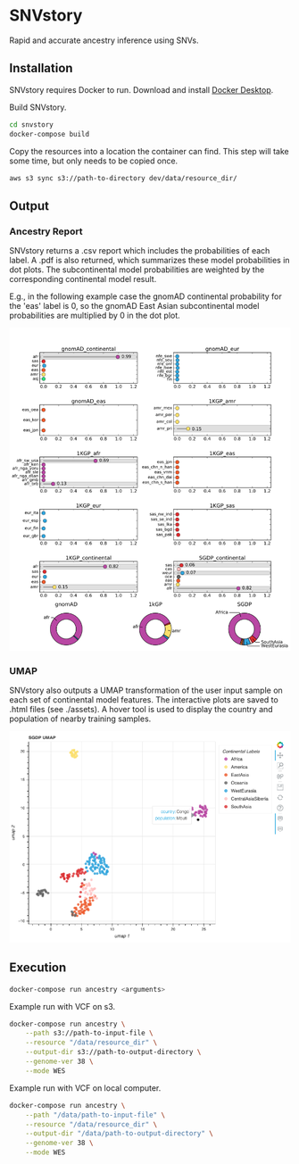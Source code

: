 # SNVstory
Rapid and accurate ancestry inference using SNVs.


## Installation

SNVstory requires Docker to run. Download and install [Docker Desktop](https://docs.docker.com/get-docker/).

Build SNVstory.
```bash
cd snvstory
docker-compose build
```

Copy the resources into a location the container can find. This step will take some time, but only needs to be copied once.
```bash
aws s3 sync s3://path-to-directory dev/data/resource_dir/
```

## Output

### Ancestry Report
SNVstory returns a .csv report which includes the probabilities of each label. A .pdf is also returned, which summarizes these model probabilities in dot plots. The subcontinental model probabilities are weighted by the corresponding continental model result. 

E.g., in the following example case the gnomAD continental probability for the 'eas' label is 0, so the gnomAD East Asian subcontinental model probabilities are multiplied by 0 in the dot plot.


![Example Report](assets/ExampleAncestryReport.svg)


### UMAP
SNVstory also outputs a UMAP transformation of the user input sample on each set of continental model features. The interactive plots are saved to .html files (see ./assets). A hover tool is used to display the country and population of nearby training samples.

![Example Report](assets/Example_SGDP_umap.png)


## Execution

```bash
docker-compose run ancestry <arguments>
```

Example run with VCF on s3.
```bash
docker-compose run ancestry \
    --path s3://path-to-input-file \
    --resource "/data/resource_dir" \
    --output-dir s3://path-to-output-directory \
    --genome-ver 38 \
    --mode WES
```

Example run with VCF on local computer.
```bash
docker-compose run ancestry \
    --path "/data/path-to-input-file" \
    --resource "/data/resource_dir" \
    --output-dir "/data/path-to-output-directory" \
    --genome-ver 38 \
    --mode WES
```





